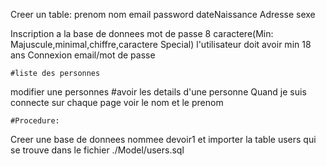 Creer un table:
prenom
nom
email
password
dateNaissance
Adresse
sexe

Inscription a la base de donnees
mot de passe 8 caractere(Min: Majuscule,minimal,chiffre,caractere Special)
l'utilisateur doit avoir min 18 ans
Connexion email/mot de passe

    #liste des personnes

modifier une personnes
#avoir les details d'une personne
Quand je suis connecte sur chaque page voir le nom et le prenom

    #Procedure:

Creer une base de donnees nommee devoir1 et importer la table users
qui se trouve dans le fichier ./Model/users.sql
